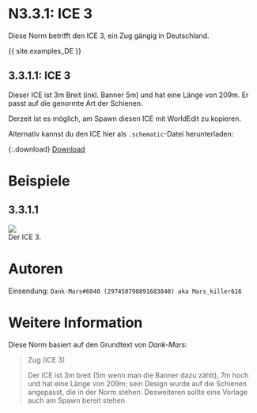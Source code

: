 # N3.3.1: ICE 3

Diese Norm betrifft den ICE 3, ein Zug gängig in Deutschland.

{{ site.examples_DE }}

## 3.3.1.1: ICE 3

Dieser ICE ist 3m Breit (inkl. Banner 5m) und hat eine Länge von 209m. Er passt auf die genormte Art der Schienen.

Derzeit ist es möglich, am Spawn diesen ICE mit WorldEdit zu kopieren.

Alternativ kannst du den ICE hier als `.schematic`-Datei herunterladen:

{:.download}
[Download](https://bte-n.github.io/resources/N3/3/1/ICE_3.schematic)

# Beispiele

## 3.3.1.1

![](https://i.imgur.com/sAmEFGg.png)  
Der ICE 3.

# Autoren

Einsendung: `Dank-Mars#6840 (297450790891683840) aka Mars_killer616`

# Weitere Information

Diese Norm basiert auf den Grundtext von _Dank-Mars:_

> Zug (ICE 3)
>
> Der ICE ist 3m breit (5m wenn man die Banner dazu zählt), 7m hoch und hat eine Länge von 209m; sein Design wurde auf die Schienen angepasst, die in der Norm stehen. Desweiteren sollte eine Vorlage auch am Spawn bereit stehen